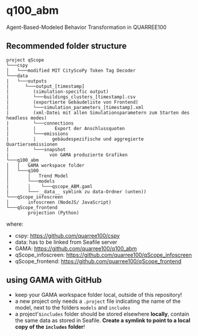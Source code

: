 # q100_abm
Agent-Based-Modeled Behavior Transformation in QUARREE100

## Recommended folder structure

```
project qScope
└───cspy
│   └───modified MIT CityScoPy Token Tag Decoder
└───data
|   └───outputs
|      └───output_[timestamp]
|         (simulation-specific output)
|         └───buildings_clusters_[timestamp].csv
|         (exportierte Gebäudeliste von Frontend)
|         └───simulation_parameters_[timestamp].xml
|         (xml-Datei mit allen Simulationsparametern zum Starten des headless modes)
|         └───connections
|         |       Export der Anschlussquoten
|         └───emissions
|         |      gebäudespezifische und aggregierte Quartiersemissionen
|         └───snapshot
|               von GAMA produzierte Grafiken
└───q100_abm
│   │   GAMA workspace folder
│   └───q100
│       │   Trend Model
│    	└───models
|       │    └───qscope_ABM.gaml
|       └───__data__ symlink zu data-Ordner (unten))
└───qScope_infoscreen
│       infoscreen (NodeJS/ JavaScript)
└───qScope_frontend
        projection (Python)

```

where:
- cspy: https://github.com/quarree100/cspy
- data: has to be linked from Seafile server
- GAMA: https://github.com/quarree100/q100_abm
- qScope_infoscreen: https://github.com/quarree100/qScope_infoscreen
- qScope_frontend: https://github.com/quarree100/qScope_frontend


## using GAMA with GitHub

- keep your GAMA workspace folder local, outside of this repository!
- a new project only needs a `.project` file indicating the name of the model, next to the folders `models` and `includes`
- a project's`includes` folder should be stored elsewhere **locally**, contain the same data as stored in Seafile. **Create a symlink to point to a local copy of the `includes` folder**!
